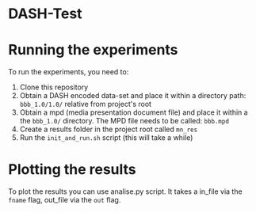 # DASH-Test

# Running the experiments

To run the experiments, you need to:

1. Clone this repository
2. Obtain a DASH encoded data-set and place it within a directory path: <code>bbb_1.0/1.0/</code> relative from project's root
3. Obtain a mpd (media presentation document file) and place it within a the <code>bbb_1.0/</code> directory. The MPD file needs to be called: <code>bbb.mpd</code>
4. Create a results folder in the project root called <code>mn_res</code>
5. Run the <code>init_and_run.sh</code> script (this will take a while)

# Plotting the results

To plot the results you can use analise.py script. It takes a in_file via the <code>fname</code> flag, out_file via the <code>out</code> flag.

